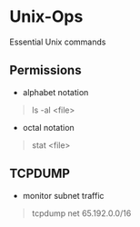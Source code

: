 # Unix-Ops
Essential Unix commands


## Permissions
* alphabet notation
> ls -al <file\>

* octal notation
> stat <file\>

## TCPDUMP
* monitor subnet traffic
> tcpdump net 65.192.0.0/16
